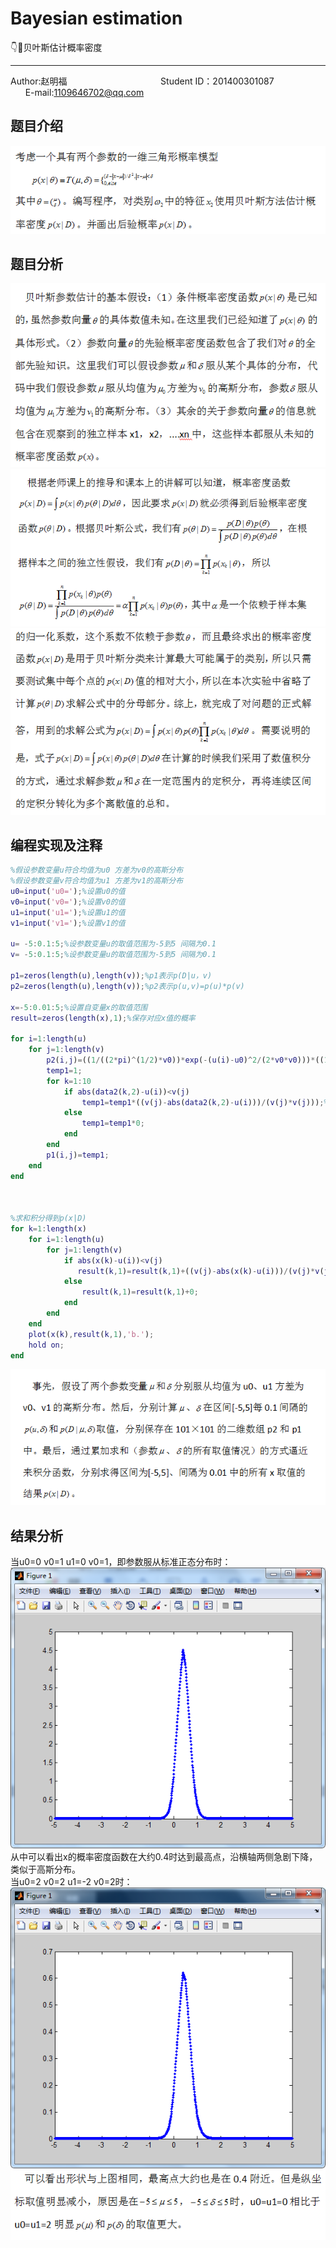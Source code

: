 # Bayesian estimation
:point_down::fu:贝叶斯估计概率密度<br>
__________________________________________________________________________________________
Author:赵明福                                        Student ID：201400301087                            E-mail:1109646702@qq.com<br>
## 题目介绍
![](https://github.com/Chicharito999/ImageCache/raw/master/image/图片16.png)
## 题目分析
![](https://github.com/Chicharito999/ImageCache/raw/master/image/图片17.png)<br>
![](https://github.com/Chicharito999/ImageCache/raw/master/image/图片18.png)<br>
![](https://github.com/Chicharito999/ImageCache/raw/master/image/图片19.png)<br>
## 编程实现及注释
```matlab
%假设参数变量u符合均值为u0 方差为v0的高斯分布
%假设参数变量v符合均值为u1 方差为v1的高斯分布
u0=input('u0=');%设置u0的值
v0=input('v0=');%设置v0的值
u1=input('u1=');%设置u1的值
v1=input('v1=');%设置v1的值
 
u= -5:0.1:5;%设参数变量u的取值范围为-5到5 间隔为0.1
v= -5:0.1:5;%设参数变量u的取值范围为-5到5 间隔为0.1
 
p1=zeros(length(u),length(v));%p1表示p(D|u，v)
p2=zeros(length(u),length(v));%p2表示p(u,v)=p(u)*p(v)
 
x=-5:0.01:5;%设置自变量x的取值范围
result=zeros(length(x),1);%保存对应x值的概率
 
for i=1:length(u)
    for j=1:length(v)
        p2(i,j)=((1/((2*pi)^(1/2)*v0))*exp(-(u(i)-u0)^2/(2*v0*v0)))*((1/((2*pi)^(1/2)*v1))*exp(-(v(j)-u1)^2/(2*v1*v1)));%计算p(u,v)
        temp1=1;
        for k=1:10
            if abs(data2(k,2)-u(i))<v(j)
                temp1=temp1*((v(j)-abs(data2(k,2)-u(i)))/(v(j)*v(j)));%累积计算p(D|u，v)
            else
                temp1=temp1*0;
            end
        end
        p1(i,j)=temp1;
    end
end
 
 

%求和积分得到p(x|D)
for k=1:length(x)
    for i=1:length(u)
        for j=1:length(v)
            if abs(x(k)-u(i))<v(j)
               result(k,1)=result(k,1)+((v(j)-abs(x(k)-u(i)))/(v(j)*v(j)))*p1(i,j)*p2(i,j);
            else
                result(k,1)=result(k,1)+0;
            end
        end
    end
    plot(x(k),result(k,1),'b.');
    hold on;
end
```
![](https://github.com/Chicharito999/ImageCache/raw/master/image/图片20.png)<br>
## 结果分析
当u0=0 v0=1 u1=0 v0=1，即参数服从标准正态分布时：<br>
![](https://github.com/Chicharito999/ImageCache/raw/master/image/图片22.png)<br>
从中可以看出x的概率密度函数在大约0.4时达到最高点，沿横轴两侧急剧下降，类似于高斯分布。<br>
当u0=2 v0=2 u1=-2 v0=2时：<br>
![](https://github.com/Chicharito999/ImageCache/raw/master/image/图片23.png)<br>
![](https://github.com/Chicharito999/ImageCache/raw/master/image/图片21.png)
